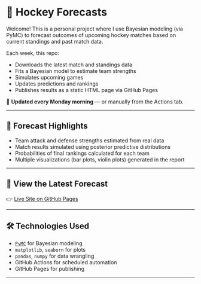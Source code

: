# 🏑 Hockey Forecasts

Welcome! This is a personal project where I use Bayesian modeling (via PyMC) to forecast outcomes of upcoming hockey matches based on current standings and past match data.

Each week, this repo:
- Downloads the latest match and standings data
- Fits a Bayesian model to estimate team strengths
- Simulates upcoming games
- Updates predictions and rankings
- Publishes results as a static HTML page via GitHub Pages

📅 **Updated every Monday morning** — or manually from the Actions tab.

---

## 🔮 Forecast Highlights

- Team attack and defense strengths estimated from real data
- Match results simulated using posterior predictive distributions
- Probabilities of final rankings calculated for each team
- Multiple visualizations (bar plots, violin plots) generated in the report

---

## 🚀 View the Latest Forecast

👉 [Live Site on GitHub Pages](https://emielrv.github.io/hockey-forecasts/)

---

## 🛠 Technologies Used

- [`PyMC`](https://www.pymc.io/) for Bayesian modeling
- `matplotlib`, `seaborn` for plots
- `pandas`, `numpy` for data wrangling
- GitHub Actions for scheduled automation
- GitHub Pages for publishing

---
